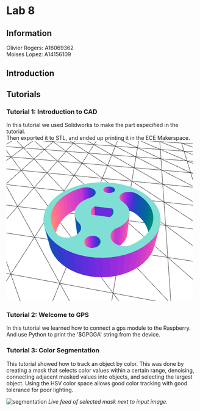 # Lab 8
## Information
Olivier Rogers: A16069362  
Moises Lopez: A14156109
## Introduction


## Tutorials

### Tutorial 1: Introduction to CAD

In this tutorial we used Solidworks to make the part especified in the tutorial.  
Then exported it to STL, and ended up printing it in the ECE Makerspace.
![Motor Mount CAD](Images/motor_mount.png)

### Tutorial 2: Welcome to GPS
In this tutorial we learned how to connect a gps module to the Raspberry. And use Python to print the '$GPGGA' string from the device.


### Tutorial 3: Color Segmentation

This tutorial showed how to track an object by color. This was done by creating a mask that selects color values within a certain range, denoising, connecting adjacent masked values into objects, and selecting the largest object. Using the HSV color space allows good color tracking with good tolerance for poor lighting.    


![segmentation](Images/tutorial2_segmentation.gif)
*Live feed of selected mask next to input image.*